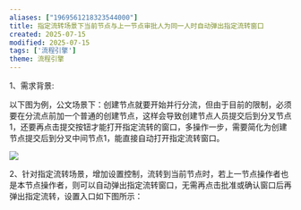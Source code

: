 ```yaml
---
aliases: ["1969561218323544000"]
title: 指定流转场景下当前节点与上一节点审批人为同一人时自动弹出指定流转窗口
created: 2025-07-15
modified: 2025-07-15
tags: ['流程引擎']
theme: 流程引擎
---
```


1、需求背景:

以下图为例，公文场景下：创建节点就要开始并行分流，但由于目前的限制，必须要在分流点前加一个普通的创建节点，这样会导致创建节点人员提交后到分叉节点1，还要再点击提交按钮才能打开指定流转的窗口，多操作一步，需要简化为创建节点提交后到分叉中间节点1，能直接自动打开指定流转窗口。

![](https://myhelpdoc.oss-cn-heyuan.aliyuncs.com/mdimages/1fa9ee22c3b3a8f9524f921ba2221f2a.jpg)

2、针对指定流转场景，增加设置控制，流转到当前节点时，若上一节点操作者也是本节点操作者，则可以自动弹出指定流转窗口，无需再点击批准或确认窗口后再弹出指定流转，设置入口如下图所示：


